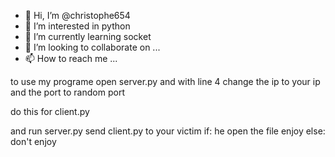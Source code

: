 - 👋 Hi, I’m @christophe654
- 👀 I’m interested in python
- 🌱 I’m currently learning socket
- 💞️ I’m looking to collaborate on ...
- 📫 How to reach me ...

to use my programe open server.py and with line 4 change the ip to your ip and the port to random port

do this for client.py 

and run server.py send client.py to your victim if: he open the file enjoy else: don't enjoy
